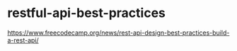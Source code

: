 # restful-api-best-practices

https://www.freecodecamp.org/news/rest-api-design-best-practices-build-a-rest-api/

